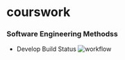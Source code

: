 # courswork


### Software Engineering Methodss



* Develop Build Status  ![workflow](https://github.com/AliMorabih/courswork/actions/Aworkflowforcourswork/main.yml/badge.svg)
